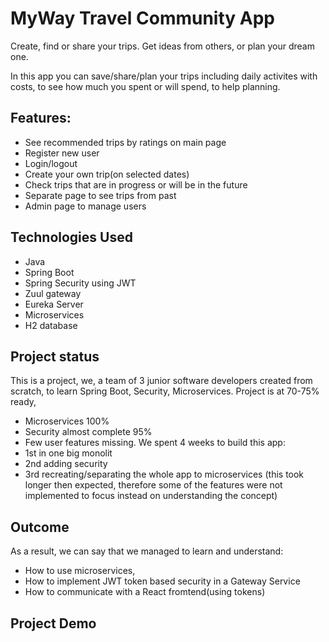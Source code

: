 # MyWay Travel Community App

Create, find or share your trips. Get ideas from others, or plan your dream one.

In this app you can save/share/plan your trips including daily activites with costs,
to see how much you spent or will spend, to help planning.

## Features:

- See recommended trips by ratings on main page
- Register new user
- Login/logout
- Create your own trip(on selected dates)
- Check trips that are in progress or will be in the future
- Separate page to see trips from past
- Admin page to manage users

## Technologies Used

- Java
- Spring Boot
- Spring Security using JWT
- Zuul gateway
- Eureka Server
- Microservices
- H2 database

## Project status

This is a project, we, a team of 3 junior software developers created from scratch, to learn 
Spring Boot, Security, Microservices. 
Project is at 70-75% ready, 
- Microservices 100%
- Security almost complete 95%
- Few user features missing.
We spent 4 weeks to build this app:
- 1st in one big monolit
- 2nd adding security
- 3rd recreating/separating the whole app to microservices (this took longer then expected, therefore
  some of the features were not implemented to focus instead on understanding the concept)
  
## Outcome

As a result, we can say that we managed to learn and understand:
- How to use microservices,
- How to implement JWT token based security in a Gateway Service
- How to communicate with a React fromtend(using tokens)

## Project Demo

